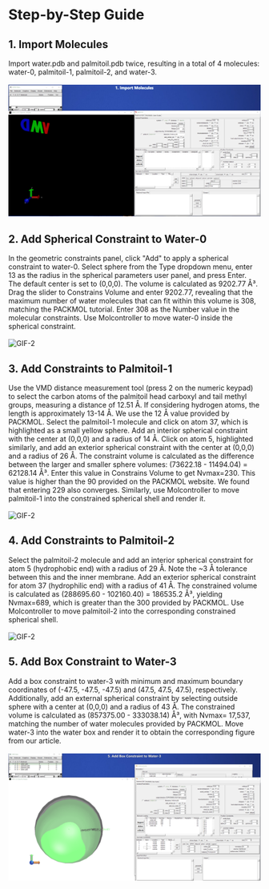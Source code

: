 Step-by-Step Guide
===========
##  1. Import Molecules<br>
Import water.pdb and palmitoil.pdb twice, resulting in a total of 4 molecules: water-0, palmitoil-1, palmitoil-2, and water-3.<br><br>
![GIF-1](https://github.com/MSM-RAD-X-VMD-Plugin/PACKMOL-GUI/blob/main/annotated-recording-examples/Example-1-1.gif)
##  2. Add Spherical Constraint to Water-0
In the geometric constraints panel, click "Add" to apply a spherical constraint to water-0.
Select sphere from the Type dropdown menu, enter 13 as the radius in the spherical parameters user panel, and press Enter. The default center is set to (0,0,0).
The volume is calculated as 9202.77 Å³. Drag the slider to Constrains Volume and enter 9202.77, revealing that the maximum number of water molecules that can fit within this volume is 308, matching the PACKMOL tutorial. Enter 308 as the Number value in the molecular constraints. Use Molcontroller to move water-0 inside the spherical constraint.<br><br>
![GIF-2](https://github.com/MSM-RAD-X-VMD-Plugin/PACKMOL-GUI/blob/main/annotated-recording-examples/Example-1-2.gif)
## 3. Add Constraints to Palmitoil-1
Use the VMD distance measurement tool (press 2 on the numeric keypad) to select the carbon atoms of the palmitoil head carboxyl and tail methyl groups, measuring a distance of 12.51 Å. If considering hydrogen atoms, the length is approximately 13-14 Å. We use the 12 Å value provided by PACKMOL.
Select the palmitoil-1 molecule and click on atom 37, which is highlighted as a small yellow sphere. Add an interior spherical constraint with the center at (0,0,0) and a radius of 14 Å. Click on atom 5, highlighted similarly, and add an exterior spherical constraint with the center at (0,0,0) and a radius of 26 Å. The constraint volume is calculated as the difference between the larger and smaller sphere volumes: (73622.18 - 11494.04) = 62128.14 Å³. Enter this value in Constrains Volume to get Nvmax=230. This value is higher than the 90 provided on the PACKMOL website. We found that entering 229 also converges. Similarly, use Molcontroller to move palmitoil-1 into the constrained spherical shell and render it.<br><br>
![GIF-2](https://github.com/MSM-RAD-X-VMD-Plugin/PACKMOL-GUI/blob/main/annotated-recording-examples/Example-1-3.gif)
## 4. Add Constraints to Palmitoil-2
Select the palmitoil-2 molecule and add an interior spherical constraint for atom 5 (hydrophobic end) with a radius of 29 Å. Note the ~3 Å tolerance between this and the inner membrane.
Add an exterior spherical constraint for atom 37 (hydrophilic end) with a radius of 41 Å. The constrained volume is calculated as (288695.60 - 102160.40) = 186535.2 Å³, yielding Nvmax=689, which is greater than the 300 provided by PACKMOL. Use Molcontroller to move palmitoil-2 into the corresponding constrained spherical shell.<br><br>
![GIF-2](https://github.com/MSM-RAD-X-VMD-Plugin/PACKMOL-GUI/blob/main/annotated-recording-examples/Example-1-4.gif)
## 5. Add Box Constraint to Water-3
Add a box constraint to water-3 with minimum and maximum boundary coordinates of (-47.5, -47.5, -47.5) and (47.5, 47.5, 47.5), respectively.
Additionally, add an external spherical constraint by selecting outside sphere with a center at (0,0,0) and a radius of 43 Å. The constrained volume is calculated as (857375.00 - 333038.14) Å³, with Nvmax= 17,537, matching the number of water molecules provided by PACKMOL. Move water-3 into the water box and render it to obtain the corresponding figure from our article.<br><br>
![GIF-2](https://github.com/MSM-RAD-X-VMD-Plugin/PACKMOL-GUI/blob/main/annotated-recording-examples/Example-1-5.gif)
